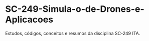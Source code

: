 # SC-249-Simula-o-de-Drones-e-Aplicacoes
Estudos, códigos, conceitos e resumos da disciplina SC-249 ITA.

